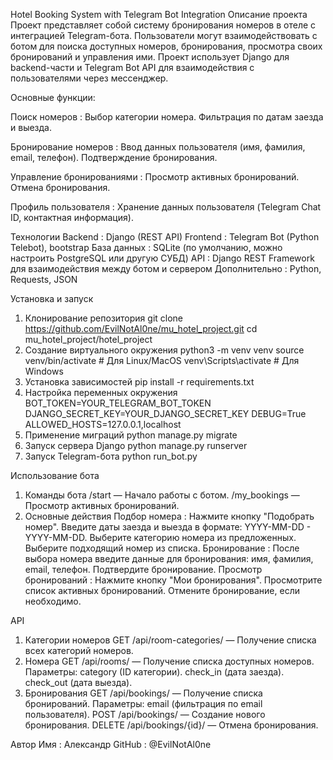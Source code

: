 Hotel Booking System with Telegram Bot Integration
Описание проекта
Проект представляет собой систему бронирования номеров в отеле с интеграцией Telegram-бота. Пользователи могут взаимодействовать с ботом для поиска доступных номеров, бронирования, просмотра своих бронирований и управления ими. Проект использует Django для backend-части и Telegram Bot API для взаимодействия с пользователями через мессенджер.

Основные функции:

Поиск номеров :
Выбор категории номера.
Фильтрация по датам заезда и выезда.

Бронирование номеров :
Ввод данных пользователя (имя, фамилия, email, телефон).
Подтверждение бронирования.

Управление бронированиями :
Просмотр активных бронирований.
Отмена бронирования.

Профиль пользователя :
Хранение данных пользователя (Telegram Chat ID, контактная информация).

Технологии
Backend : Django (REST API)
Frontend : Telegram Bot (Python Telebot), bootstrap
База данных : SQLite (по умолчанию, можно настроить PostgreSQL или другую СУБД)
API : Django REST Framework для взаимодействия между ботом и сервером
Дополнительно : Python, Requests, JSON

Установка и запуск
1. Клонирование репозитория
git clone https://github.com/EvilNotAl0ne/mu_hotel_project.git
cd mu_hotel_project/hotel_project
2. Создание виртуального окружения
python3 -m venv venv
source venv/bin/activate  # Для Linux/MacOS
venv\Scripts\activate     # Для Windows
3. Установка зависимостей
pip install -r requirements.txt
4. Настройка переменных окружения
BOT_TOKEN=YOUR_TELEGRAM_BOT_TOKEN
DJANGO_SECRET_KEY=YOUR_DJANGO_SECRET_KEY
DEBUG=True
ALLOWED_HOSTS=127.0.0.1,localhost
5. Применение миграций
python manage.py migrate
6. Запуск сервера Django
python manage.py runserver
7. Запуск Telegram-бота
python run_bot.py

Использование бота
1. Команды бота
/start — Начало работы с ботом.
/my_bookings — Просмотр активных бронирований.
2. Основные действия
Подбор номера :
Нажмите кнопку "Подобрать номер".
Введите даты заезда и выезда в формате: YYYY-MM-DD - YYYY-MM-DD.
Выберите категорию номера из предложенных.
Выберите подходящий номер из списка.
Бронирование :
После выбора номера введите данные для бронирования: имя, фамилия, email, телефон.
Подтвердите бронирование.
Просмотр бронирований :
Нажмите кнопку "Мои бронирования".
Просмотрите список активных бронирований.
Отмените бронирование, если необходимо.
 
API
1. Категории номеров
GET /api/room-categories/ — Получение списка всех категорий номеров.
2. Номера
GET /api/rooms/ — Получение списка доступных номеров.
Параметры:
category (ID категории).
check_in (дата заезда).
check_out (дата выезда).
3. Бронирования
GET /api/bookings/ — Получение списка бронирований.
Параметры:
email (фильтрация по email пользователя).
POST /api/bookings/ — Создание нового бронирования.
DELETE /api/bookings/{id}/ — Отмена бронирования.

Автор
Имя : Александр
GitHub : @EvilNotAl0ne
